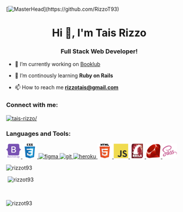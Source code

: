 [![MasterHead]([https://encrypted-tbn0.gstatic.com/images?q=tbn:ANd9GcSyFKIxh-Lrbi5pIlFXRbiA-HG9ZJsL6ggTtzqUDopEs14l1XGyKHC3wjHVdEwXv42rcQ&usqp=CAU](https://external-content.duckduckgo.com/iu/?u=https%3A%2F%2Fimage.freepik.com%2Ffree-vector%2Ffull-stack-developer-flat-illustration-suitable-web-banners-infographics-book-social-media-other-graphic-assets_210682-78.jpg&f=1&nofb=1))](https://github.com/RizzoT93)


<h1 align="center">Hi 👋, I'm Tais Rizzo</h1>
<h3 align="center">Full Stack Web Developer!</h3>

- 🔭 I’m currently working on [Booklub](http://www.thebooklub.com)

- 🌱 I’m continously learning **Ruby on Rails**

- 📫 How to reach me **rizzotais@gmail.com**

<h3 align="left">Connect with me:</h3>
<p align="left">
<a href="https://linkedin.com/in/tais-rizzo/" target="blank"><img align="center" src="https://raw.githubusercontent.com/rahuldkjain/github-profile-readme-generator/master/src/images/icons/Social/linked-in-alt.svg" alt="tais-rizzo/" height="30" width="40" /></a>
</p>

<h3 align="left">Languages and Tools:</h3>
<p align="left"> <a href="https://getbootstrap.com" target="_blank" rel="noreferrer"> <img src="https://raw.githubusercontent.com/devicons/devicon/master/icons/bootstrap/bootstrap-plain-wordmark.svg" alt="bootstrap" width="40" height="40"/> </a> <a href="https://www.w3schools.com/css/" target="_blank" rel="noreferrer"> <img src="https://raw.githubusercontent.com/devicons/devicon/master/icons/css3/css3-original-wordmark.svg" alt="css3" width="40" height="40"/> </a> <a href="https://www.figma.com/" target="_blank" rel="noreferrer"> <img src="https://www.vectorlogo.zone/logos/figma/figma-icon.svg" alt="figma" width="40" height="40"/> </a> <a href="https://git-scm.com/" target="_blank" rel="noreferrer"> <img src="https://www.vectorlogo.zone/logos/git-scm/git-scm-icon.svg" alt="git" width="40" height="40"/> </a> <a href="https://heroku.com" target="_blank" rel="noreferrer"> <img src="https://www.vectorlogo.zone/logos/heroku/heroku-icon.svg" alt="heroku" width="40" height="40"/> </a> <a href="https://www.w3.org/html/" target="_blank" rel="noreferrer"> <img src="https://raw.githubusercontent.com/devicons/devicon/master/icons/html5/html5-original-wordmark.svg" alt="html5" width="40" height="40"/> </a> <a href="https://developer.mozilla.org/en-US/docs/Web/JavaScript" target="_blank" rel="noreferrer"> <img src="https://raw.githubusercontent.com/devicons/devicon/master/icons/javascript/javascript-original.svg" alt="javascript" width="40" height="40"/> </a> <a href="https://rubyonrails.org" target="_blank" rel="noreferrer"> <img src="https://raw.githubusercontent.com/devicons/devicon/master/icons/rails/rails-original-wordmark.svg" alt="rails" width="40" height="40"/> </a> <a href="https://www.ruby-lang.org/en/" target="_blank" rel="noreferrer"> <img src="https://raw.githubusercontent.com/devicons/devicon/master/icons/ruby/ruby-original.svg" alt="ruby" width="40" height="40"/> </a> <a href="https://sass-lang.com" target="_blank" rel="noreferrer"> <img src="https://raw.githubusercontent.com/devicons/devicon/master/icons/sass/sass-original.svg" alt="sass" width="40" height="40"/> </a> </p>

<p><img align="left" src="https://github-readme-stats.vercel.app/api/top-langs?username=rizzot93&show_icons=true&locale=en&layout=compact" alt="rizzot93" /></p>
<br>
<p>&nbsp;<img align="center" src="https://github-readme-stats.vercel.app/api?username=rizzot93&show_icons=true&locale=en" alt="rizzot93" /></p>
<br>
<p><img align="center" src="https://github-readme-streak-stats.herokuapp.com/?user=rizzot93&" alt="rizzot93" /></p>
